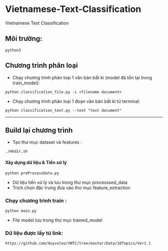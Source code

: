 # Vietnamese-Text-Classification
Vietnamese Text Classification
## Môi trường:
```
python3
```
## Chương trình phân loại 
- Chạy chương trình phân loại 1 văn bản bất kì (model đã tồn tại trong train_model): 
```
python classification_file.py -i <filename document>
```
- Chạy chương trình phân loại 1 đoạn văn bản bất kì từ terminal:
```
python classification_text.py --text "text document"
```
------
## Build lại chương trình 

- Tạo thư mục dataset và features : 
```
./mkdir.sh
```
#### Xây dựng dữ liệu & Tiền xử lý
```
python preProcessData.py
```
- Dữ liệu tiền xử lý và lưu trong thư mục  processsed_data 
- Trích chọn đặc trưng đưa vào thư mục feature_extraction

### Chạy chương trình train : 
```
python main.py
```
- File model lưu trong thư mục trained_model
### Dữ liệu được lấy từ link:
```
https://github.com/duyvuleo/VNTC/tree/master/Data/10Topics/Ver1.1
```